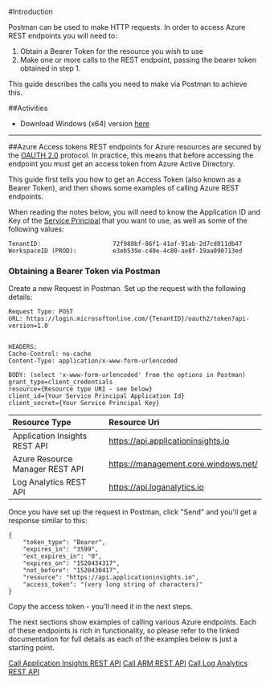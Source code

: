 #Introduction

Postman can be used to make HTTP requests. In order to access Azure REST endpoints you will need to:
1) Obtain a Bearer Token for the resource you wish to use
2) Make one or more calls to the REST endpoint, passing the bearer token obtained in step 1.

This guide describes the calls you need to make via Postman to achieve this.

##Activities

- Download Windows (x64) version [here](https://dl.pstmn.io/download/latest/win64)


---
##Azure Access tokens
REST endpoints for Azure resources are secured by the [OAUTH 2.0](https://docs.microsoft.com/en-us/azure/active-directory/develop/active-directory-protocols-oauth-code) protocol. In practice, this means that before accessing the endpoint you must get an access token from Azure Active Directory. 

This guide first tells you how to get an Access Token (also known as a Bearer Token), and then shows some examples of calling Azure REST endpoints.

When reading the notes below, you will need to know the Application ID and Key of the  [Service Principal](/Work-Instructions/Operations/Setup-Postman/Service-Principals)  that you want to use, as well as some of the following values:
```
TenantID:                    72f988bf-86f1-41af-91ab-2d7cd011db47
WorkspaceID (PROD):          e3eb539e-c40e-4c80-ae8f-19aa090713ed 

```
### Obtaining a Bearer Token via Postman
Create a new Request in Postman.
Set up the request with the following details:

```
Request Type: POST 
URL: https://login.microsoftonline.com/{TenantID}/oauth2/token?api-version=1.0


HEADERS:
Cache-Control: no-cache
Content-Type: application/x-www-form-urlencoded

BODY: (select 'x-www-form-urlencoded' from the options in Postman)
grant_type=client_credentials
resource={Resource type URI - see below}
client_id={Your Service Principal Application Id}
client_secret={Your Service Principal Key}

```


|Resource Type |Resource Uri |  
|:-----------|:-----------|
| Application Insights REST API| https://api.applicationinsights.io |  
| Azure Resource Manager REST API |https://management.core.windows.net/|
| Log Analytics REST API|https://api.loganalytics.io|

Once you have set up the request in Postman, click "Send" and you'll get a response similar to this:
```
{
    "token_type": "Bearer",
    "expires_in": "3599",
    "ext_expires_in": "0",
    "expires_on": "1520434317",
    "not_before": "1520430417",
    "resource": "https://api.applicationinsights.io",
    "access_token": "(very long string of characters)"
}
```

Copy the access token - you'll need it in the next steps.

The next sections show examples of calling various Azure endpoints. Each of these endpoints is rich in functionality, so please refer to the linked documentation for full details as each of the examples below is just a starting point.
 
[Call Application Insights REST API](/Work-Instructions/Operations/Setup-Postman/Call-Application-Insights-REST-API)
[Call ARM REST API](/Work-Instructions/Operations/Setup-Postman/Call-ARM-REST-API)
[Call Log Analytics REST API](/Work-Instructions/Operations/Setup-Postman/Call-Log-Analytics-REST-API)
